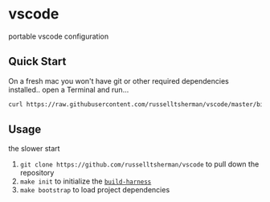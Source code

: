 # vscode

portable vscode configuration

## Quick Start

On a fresh mac you won't have git or other required dependencies installed..
open a Terminal and run...

```sh
curl https://raw.githubusercontent.com/russelltsherman/vscode/master/bin/bootstrap | bash
```

## Usage

the slower start

1. `git clone https://github.com/russelltsherman/vscode` to pull down the repository
1. `make init` to initialize the [`build-harness`](https://github.com/russelltsherman/build-harness/)
1. `make bootstrap` to load project dependencies
